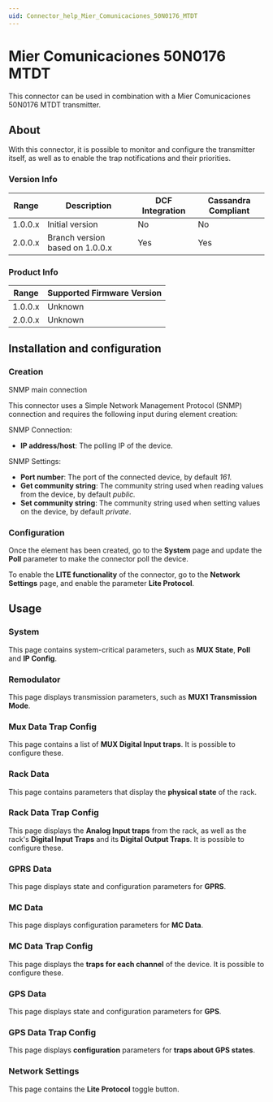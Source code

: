 ```yaml
---
uid: Connector_help_Mier_Comunicaciones_50N0176_MTDT
---
```


# Mier Comunicaciones 50N0176 MTDT

This connector can be used in combination with a Mier Comunicaciones 50N0176 MTDT transmitter.

## About

With this connector, it is possible to monitor and configure the transmitter itself, as well as to enable the trap notifications and their priorities.

### Version Info

| **Range** | **Description**                 | **DCF Integration** | **Cassandra Compliant** |
|------------------|---------------------------------|---------------------|-------------------------|
| 1.0.0.x          | Initial version                 | No                  | No                      |
| 2.0.0.x          | Branch version based on 1.0.0.x | Yes                 | Yes                     |

### Product Info

| Range | Supported Firmware Version |
|------------------|-----------------------------|
| 1.0.0.x          | Unknown                     |
| 2.0.0.x          | Unknown                     |

## Installation and configuration

### Creation

SNMP main connection

This connector uses a Simple Network Management Protocol (SNMP) connection and requires the following input during element creation:

SNMP Connection:

- **IP address/host**: The polling IP of the device.

SNMP Settings:

- **Port number**: The port of the connected device, by default *161.*
- **Get community string**: The community string used when reading values from the device, by default *public.*
- **Set community string**: The community string used when setting values on the device, by default *private*.

### Configuration

Once the element has been created, go to the **System** page and update the **Poll** parameter to make the connector poll the device.

To enable the **LITE functionality** of the connector, go to the **Network Settings** page, and enable the parameter **Lite Protocol**.

## Usage

### System

This page contains system-critical parameters, such as **MUX State**, **Poll** and **IP Config**.

### Remodulator

This page displays transmission parameters, such as **MUX1 Transmission Mode**.

### Mux Data Trap Config

This page contains a list of **MUX Digital Input traps**. It is possible to configure these.

### Rack Data

This page contains parameters that display the **physical state** of the rack.

### Rack Data Trap Config

This page displays the **Analog Input traps** from the rack, as well as the rack's **Digital Input Traps** and its **Digital Output Traps**. It is possible to configure these.

### GPRS Data

This page displays state and configuration parameters for **GPRS**.

### MC Data

This page displays configuration parameters for **MC Data**.

### MC Data Trap Config

This page displays the **traps for each channel** of the device. It is possible to configure these.

### GPS Data

This page displays state and configuration parameters for **GPS**.

### GPS Data Trap Config

This page displays **configuration** parameters for **traps about GPS states**.

### Network Settings

This page contains the **Lite Protocol** toggle button.
